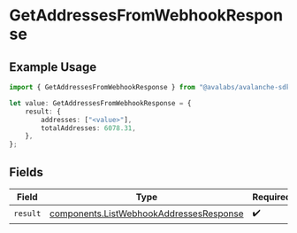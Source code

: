 # GetAddressesFromWebhookResponse

## Example Usage

```typescript
import { GetAddressesFromWebhookResponse } from "@avalabs/avalanche-sdk/models/operations";

let value: GetAddressesFromWebhookResponse = {
    result: {
        addresses: ["<value>"],
        totalAddresses: 6078.31,
    },
};
```

## Fields

| Field                                                                                              | Type                                                                                               | Required                                                                                           | Description                                                                                        |
| -------------------------------------------------------------------------------------------------- | -------------------------------------------------------------------------------------------------- | -------------------------------------------------------------------------------------------------- | -------------------------------------------------------------------------------------------------- |
| `result`                                                                                           | [components.ListWebhookAddressesResponse](../../models/components/listwebhookaddressesresponse.md) | :heavy_check_mark:                                                                                 | N/A                                                                                                |